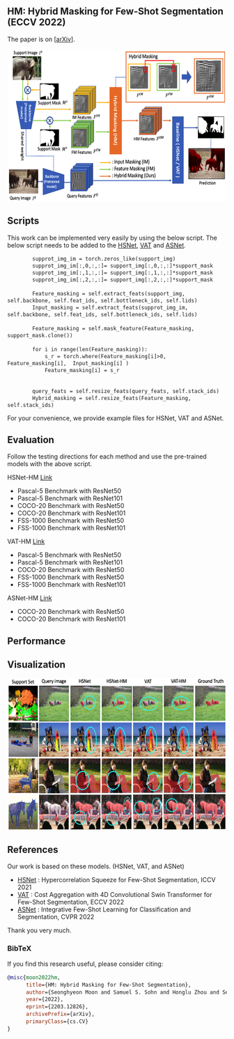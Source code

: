## HM: Hybrid Masking for Few-Shot Segmentation (ECCV 2022)
The paper is on [[arXiv](https://arxiv.org/abs/2203.12826)].


<p align="middle">
    <img src="figure/main_fig2.png" width="600" height="350" />
</p>


## Scripts
This work can be implemented very easily by using the below script. 
The below script needs to be added to the [HSNet](https://github.com/juhongm999/hsnet), [VAT](https://github.com/Seokju-Cho/Volumetric-Aggregation-Transformer) and [ASNet](https://github.com/dahyun-kang/ifsl).

            supprot_img_im = torch.zeros_like(support_img)            
            supprot_img_im[:,0,:,:]= support_img[:,0,:,:]*support_mask 
            supprot_img_im[:,1,:,:]= support_img[:,1,:,:]*support_mask  
            supprot_img_im[:,2,:,:]= support_img[:,2,:,:]*support_mask  

            Feature_masking = self.extract_feats(support_img, self.backbone, self.feat_ids, self.bottleneck_ids, self.lids)
            Input_masking = self.extract_feats(supprot_img_im, self.backbone, self.feat_ids, self.bottleneck_ids, self.lids)

            Feature_masking = self.mask_feature(Feature_masking, support_mask.clone())

            for i in range(len(Feature_masking)):
                s_r = torch.where(Feature_masking[i]>0, Feature_masking[i],  Input_masking[i] )
                Feature_masking[i] = s_r
                
                
            query_feats = self.resize_feats(query_feats, self.stack_ids)           
            Hybrid_masking = self.resize_feats(Feature_masking, self.stack_ids)



For your convenience, we provide example files for HSNet, VAT and ASNet.


## Evaluation

Follow the testing directions for each method and use the pre-trained models with the above script.

HSNet-HM [Link](https://drive.google.com/drive/folders/1g8UJPSZDUeDlUFgaP_dlL0UFnWKq82uz?usp=sharing)
- Pascal-5 Benchmark with ResNet50
- Pascal-5 Benchmark with ResNet101
- COCO-20 Benchmark with ResNet50
- COCO-20 Benchmark with ResNet101
- FSS-1000 Benchmark with ResNet50
- FSS-1000 Benchmark with ResNet101

VAT-HM [Link](https://drive.google.com/drive/folders/1g8UJPSZDUeDlUFgaP_dlL0UFnWKq82uz?usp=sharing)

- Pascal-5 Benchmark with ResNet50 
- Pascal-5 Benchmark with ResNet101 
- COCO-20 Benchmark with ResNet50 
- FSS-1000 Benchmark with ResNet50 
- FSS-1000 Benchmark with ResNet101 

ASNet-HM [Link](https://drive.google.com/drive/folders/1g8UJPSZDUeDlUFgaP_dlL0UFnWKq82uz?usp=sharing)

- COCO-20 Benchmark with ResNet50 
- COCO-20 Benchmark with ResNet101

## Performance



## Visualization

<p align="middle">
    <img src="figure/comparison.png" width="600" height="350" />
</p>


## References

Our work is based on these models. (HSNet, VAT, and ASNet)

- [HSNet](https://github.com/juhongm999/hsnet) : Hypercorrelation Squeeze for Few-Shot Segmentation, ICCV 2021
- [VAT](https://github.com/Seokju-Cho/Volumetric-Aggregation-Transformer) : Cost Aggregation with 4D Convolutional Swin Transformer for Few-Shot Segmentation, ECCV 2022
- [ASNet](https://github.com/dahyun-kang/ifsl) : Integrative Few-Shot Learning for Classification and Segmentation, CVPR 2022

Thank you very much.

### BibTeX
If you find this research useful, please consider citing:

````BibTeX
@misc{moon2022hm,
      title={HM: Hybrid Masking for Few-Shot Segmentation}, 
      author={Seonghyeon Moon and Samuel S. Sohn and Honglu Zhou and Sejong Yoon and Vladimir Pavlovic and Muhammad Haris Khan and Mubbasir Kapadia},
      year={2022},
      eprint={2203.12826},
      archivePrefix={arXiv},
      primaryClass={cs.CV}
}
````
